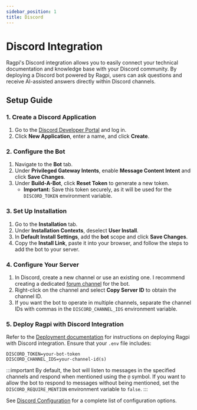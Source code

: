 ```yaml
---
sidebar_position: 1
title: Discord
---
```


# Discord Integration

Ragpi's Discord integration allows you to easily connect your technical documentation and knowledge base with your Discord community. By deploying a Discord bot powered by Ragpi, users can ask questions and receive AI-assisted answers directly within Discord channels.

## Setup Guide

### 1. Create a Discord Application

1. Go to the [Discord Developer Portal](https://discord.com/developers/applications) and log in.
2. Click **New Application**, enter a name, and click **Create**.

### 2. Configure the Bot

1. Navigate to the **Bot** tab.
2. Under **Privileged Gateway Intents**, enable **Message Content Intent** and click **Save Changes**.
3. Under **Build-A-Bot**, click **Reset Token** to generate a new token.
   - **Important:** Save this token securely, as it will be used for the `DISCORD_TOKEN` environment variable.

### 3. Set Up Installation

1. Go to the **Installation** tab.
2. Under **Installation Contexts**, deselect **User Install**.
3. In **Default Install Settings**, add the **bot** scope and click **Save Changes**.
4. Copy the **Install Link**, paste it into your browser, and follow the steps to add the bot to your server.

### 4. Configure Your Server

1. In Discord, create a new channel or use an existing one. I recommend creating a dedicated [forum channel](https://discord.com/community/creating-value-with-conversation) for the bot.
2. Right-click on the channel and select **Copy Server ID** to obtain the channel ID.
3. If you want the bot to operate in multiple channels, separate the channel IDs with commas in the `DISCORD_CHANNEL_IDS` environment variable.

### 5. Deploy Ragpi with Discord Integration

Refer to the [Deployment documentation](/deployment#discord-integration-optional) for instructions on deploying Ragpi with Discord integration.
Ensure that your `.env` file includes:

```env
DISCORD_TOKEN=your-bot-token
DISCORD_CHANNEL_IDS=your-channel-id(s)
```

:::important
By default, the bot will listen to messages in the specified channels and respond when mentioned using the `@` symbol. If you want to allow the bot to respond to messages without being mentioned, set the `DISCORD_REQUIRE_MENTION` environment variable to `false`.
:::

See [Discord Configuration](/configuration#discord-configuration) for a complete list of configuration options.
